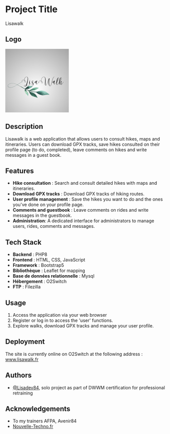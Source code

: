 
# Project Title 
Lisawalk

## Logo
![logo de Lisawalk](images/LisaWalkmobile.png)

## Description
 Lisawalk is a web application that allows users to consult hikes, maps and itineraries. Users can download GPX tracks, save hikes consulted on their profile page (to do, completed), leave comments on hikes and write messages in a guest book.

## Features

- **Hike consultation** : Search and consult detailed hikes with maps and itineraries.
- **Download GPX tracks** : Download GPX tracks of hiking routes.
- **User profile management** : Save the hikes you want to do and the ones you've done on your profile page.
- **Comments and guestbook** : Leave comments on rides and write messages in the guestbook.
- **Administration**: A dedicated interface for administrators to manage users, rides, comments and messages.



## Tech Stack

- **Backend** : PHP8
- **Frontend** : HTML, CSS, JavaScript
- **Framework** : Bootstrap5
- **Bibliothèque** : Leaflet for mapping
- **Base de données relationnelle** : Mysql
- **Hébergement** : O2Switch
- **FTP** : Filezilla


## Usage
1. Access the application via your web browser
2. Register or log in to access the 'user' functions.
3. Explore walks, download GPX tracks and manage your user profile.

 
## Deployment
The site is currently online on O2Switch at the following address : www.lisawalk.fr

## Authors
- [@Lisadev84](https://github.com/Lisadev84), solo project as part of DWWM certification for professional retraining


## Acknowledgements
 - To my trainers AFPA, Avenir84
 - [Nouvelle-Techno.fr](https://nouvelle-techno.fr/)
 


